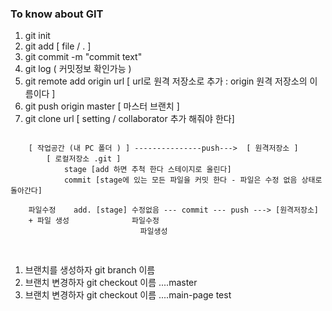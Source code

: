 ### To know about GIT
1. git init
1. git add [ file / . ]
1. git commit -m "commit text"
1. git log ( 커밋정보 확인가능 )
1. git remote add origin url [ url로 원격 저장소로 추가 : origin 원격 저장소의 이름이다 ]
1. git push origin master [ 마스터 브랜치 ]
1. git clone url [ setting / collaborator 추가 해줘야 한다]
<pre>
<code>                             
    [ 작업공간 (내 PC 폴더 ) ] ---------------push--->  [ 원격저장소 ]
        [ 로컬저장소 .git ]
            stage [add 하면 추척 한다 스테이지로 올린다]
            commit [stage에 있는 모든 파일을 커밋 한다 - 파일은 수정 없음 상태로 돌아간다]

    파일수정    add. [stage] 수정없음 --- commit --- push ---> [원격저장소]
    + 파일 생성              파일수정
                             파일생성

</code>
</pre>


1. 브랜치를 생성하자 git branch 이름
1. 브랜치 변경하자 git checkout 이름 ....master
1. 브랜치 변경하자 git checkout 이름 ....main-page
test